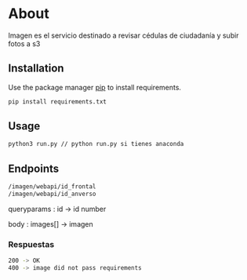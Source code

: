 # About

Imagen es el servicio destinado a revisar cédulas de ciudadanía y subir fotos a s3

## Installation

Use the package manager [pip](https://pip.pypa.io/en/stable/) to install requirements.

```bash
pip install requirements.txt
```

## Usage
```bash
python3 run.py // python run.py si tienes anaconda
```

## Endpoints
```bash
/imagen/webapi/id_frontal
/imagen/webapi/id_anverso
```
queryparams : id -> id number

body  : images[] -> imagen

### Respuestas
```bash
200 -> OK
400 -> image did not pass requirements
```
